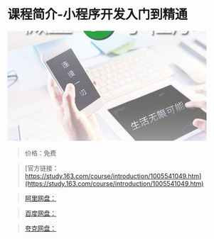 # 课程简介-小程序开发入门到精通

![img](../../../assets/study163/free/cdab247a-e03b-488e-b72d-176dc47f991d.jpg)

> 价格：免费

> [官方链接：https://study.163.com/course/introduction/1005541049.htm](https://study.163.com/course/introduction/1005541049.htm)

> [阿里网盘：]()

> [百度网盘：]()

> [夸克网盘：]()
